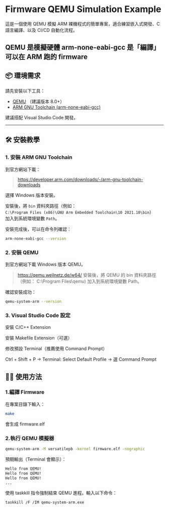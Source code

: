 # Firmware QEMU Simulation Example

這是一個使用 QEMU 模擬 ARM 裸機程式的簡單專案，適合練習嵌入式開發、C 語言編譯、以及 CI/CD 自動化流程。

QEMU 是模擬硬體
arm-none-eabi-gcc 是「編譯」可以在 ARM 跑的 firmware
---

## 📦 環境需求

請先安裝以下工具：

- [QEMU](https://www.qemu.org/download/) （建議版本 8.0+）
- [ARM GNU Toolchain (arm-none-eabi-gcc)](https://developer.arm.com/downloads/-/arm-gnu-toolchain-downloads)

建議搭配 Visual Studio Code 開發。

---

## 🛠️ 安裝教學

### 1. 安裝 ARM GNU Toolchain

到官方網站下載：
> https://developer.arm.com/downloads/-/arm-gnu-toolchain-downloads

選擇 Windows 版本安裝。

安裝後，將 `bin` 資料夾路徑（例如：  
`C:\Program Files (x86)\GNU Arm Embedded Toolchain\10 2021.10\bin`）  
加入到系統環境變數 `Path`。

安裝完成後，可以在命令列確認：
```bash
arm-none-eabi-gcc --version
```

### 2. 安裝 QEMU
到官方網站下載 Windows 版本 QEMU。
>https://qemu.weilnetz.de/w64/
安裝後，將 QEMU 的 bin 資料夾路徑（例如：
C:\Program Files\qemu\)
加入到系統環境變數 Path。

確認安裝成功：
```bash
qemu-system-arm --version
```

### 3. Visual Studio Code 設定
安裝 C/C++ Extension

安裝 Makefile Extension（可選）

修改預設 Terminal（推薦使用 Command Prompt）

Ctrl + Shift + P → Terminal: Select Default Profile → 選 Command Prompt

## 🧑‍💻 使用方法
### 1.編譯 Firmware
在專案目錄下輸入：
```bash
make
```
會生成 firmware.elf
### 2.執行 QEMU 模擬器
```bash
qemu-system-arm -M versatilepb -kernel firmware.elf -nographic
```
預期輸出（Terminal 會顯示）：
```bash
Hello from QEMU!
Hello from QEMU!
Hello from QEMU!
...
```
使用 taskkill 指令強制結束 QEMU 進程。輸入以下命令：

```bash
taskkill /F /IM qemu-system-arm.exe
```